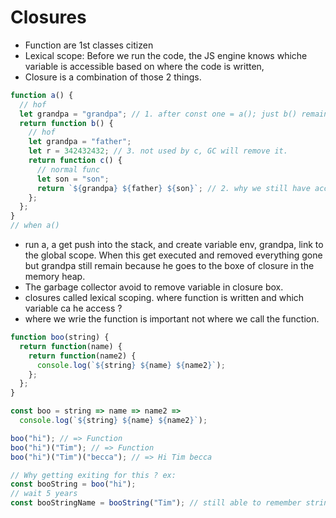 # Closures

- Function are 1st classes citizen
- Lexical scope: Before we run the code, the JS engine knows whiche variable is accessible based on where the code is written,
- Closure is a combination of those 2 things.

```js
function a() {
  // hof
  let grandpa = "grandpa"; // 1. after const one = a(); just b() remaining, and a() get pop of the stack
  return function b() {
    // hof
    let grandpa = "father";
    let r = 342432432; // 3. not used by c, GC will remove it.
    return function c() {
      // normal func
      let son = "son";
      return `${grandpa} ${father} ${son}`; // 2. why we still have access to grandpa though
    };
  };
}
// when a()
```

- run a, a get push into the stack, and create variable env, grandpa, link to the global scope. When this get executed and removed everything gone but grandpa still remain because he goes to the boxe of closure in the memory heap.
- The garbage collector avoid to remove variable in closure box.
- closures called lexical scoping. where function is written and which variable ca he access ?
- where we wrie the function is important not where we call the function.

```js
function boo(string) {
  return function(name) {
    return function(name2) {
      console.log(`${string} ${name} ${name2}`);
    };
  };
}

const boo = string => name => name2 =>
  console.log(`${string} ${name} ${name2}`);

boo("hi"); // => Function
boo("hi")("Tim"); // => Function
boo("hi")("Tim")("becca"); // => Hi Tim becca

// Why getting exiting for this ? ex:
const booString = boo("hi");
// wait 5 years
const booStringName = booString("Tim"); // still able to remember string var value, because params are treated like local variables they are stored in var env.
```
